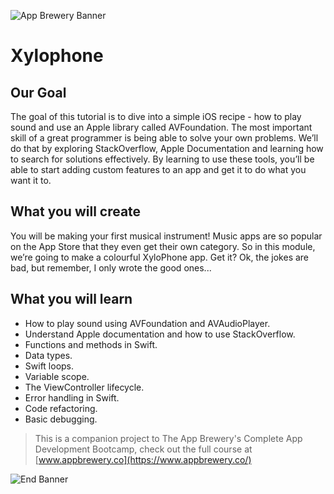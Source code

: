 ![App Brewery Banner](Documentation/AppBreweryBanner.png)

# Xylophone

## Our Goal

The goal of this tutorial is to dive into a simple iOS recipe - how to play sound and use an Apple library called AVFoundation. The most important skill of a great programmer is being able to solve your own problems. We’ll do that by exploring StackOverflow, Apple Documentation and learning how to search for solutions effectively. By learning to use these tools, you’ll be able to start adding custom features to an app and get it to do what you want it to.


## What you will create

You will be making your first musical instrument! Music apps are so popular on the App Store that they even get their own category. So in this module, we’re going to make a colourful XyloPhone app. Get it? Ok, the jokes are bad, but remember, I only wrote the good ones... 

## What you will learn

* How to play sound using AVFoundation and AVAudioPlayer.
* Understand Apple documentation and how to use StackOverflow.
* Functions and methods in Swift. 
* Data types.
* Swift loops.
* Variable scope.
* The ViewController lifecycle.
* Error handling in Swift.
* Code refactoring.
* Basic debugging.


>This is a companion project to The App Brewery's Complete App Development Bootcamp, check out the full course at [www.appbrewery.co](https://www.appbrewery.co/)

![End Banner](Documentation/readme-end-banner.png)

